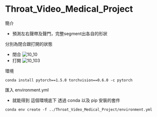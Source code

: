 
# Throat_Video_Medical_Project

簡介

* 預測左右聲帶及聲門，完整segment出各自的形狀

分別為閉合跟打開的狀態
* 閉合
![10_10](https://user-images.githubusercontent.com/22143034/120104655-1d868400-c188-11eb-9bff-159d058389b1.png)
* 打開
![10_103](https://user-images.githubusercontent.com/22143034/120104679-3d1dac80-c188-11eb-837b-6f99c098cee9.png)

環境
```python=
conda install pytorch==1.5.0 torchvision==0.6.0 -c pytorch
```

匯入 environment.yml
* 就能得到 這個環境底下 透過 conda 以及 pip 安裝的套件

```python=
conda env create -f ../Throat_Video_Medical_Project/environment.yml
```
